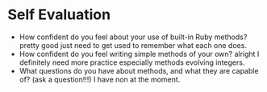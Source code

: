 # Self Evaluation

- How confident do you feel about your use of built-in Ruby methods?
pretty good just need to get used to remember what each one does.
- How confident do you feel writing simple methods of your own?
alright I definitely need more practice especially methods evolving integers.
- What questions do you have about methods, and what they are capable of? (ask a question!!!)
I have non at the moment.
